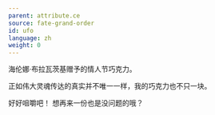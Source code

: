 ```yaml
---
parent: attribute.ce
source: fate-grand-order
id: ufo
language: zh
weight: 0
---
```


海伦娜·布拉瓦茨基赠予的情人节巧克力。

正如伟大灵魂传达的真实并不唯一一样，我的巧克力也不只一块。

好好咀嚼吧！
想再来一份也是没问题的哦？
